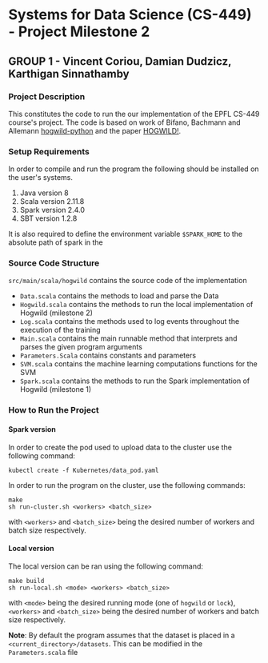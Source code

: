 # Systems for Data Science (CS-449) - Project Milestone 2
## GROUP 1 - Vincent Coriou, Damian Dudzicz, Karthigan Sinnathamby

### Project Description

This constitutes the code to run the our implementation of the EPFL CS-449 course's project. The code is based on work of Bifano, Bachmann and Allemann [hogwild-python](https://github.com/liabifano/hogwild-python/) and the paper [HOGWILD!](https://arxiv.org/abs/1106.5730).

### Setup Requirements

In order to compile and run the program the following should be installed on the user's systems.

1. Java version 8
2. Scala version 2.11.8
3. Spark version 2.4.0
4. SBT version 1.2.8

It is also required to define the environment variable ```$SPARK_HOME``` to the absolute path of spark in the

### Source Code Structure

```src/main/scala/hogwild``` contains the source code of the implementation
* ```Data.scala``` contains the methods to load and parse the Data
* ```Hogwild.scala``` contains the methods to run the local implementation of Hogwild (milestone 2)
* ```Log.scala``` contains the methods used to log events throughout the execution of the training
* ```Main.scala``` contains the main runnable method that interprets and parses the given program arguments
* ```Parameters.Scala``` contains constants and parameters
* ```SVM.scala``` contains the machine learning computations functions for the SVM
* ```Spark.scala``` contains the methods to run the Spark implementation of Hogwild (milestone 1)


### How to Run the Project

#### Spark version

In order to create the pod used to upload data to the cluster use the following command:

```
kubectl create -f Kubernetes/data_pod.yaml
```

In order to run the program on the cluster, use the following commands:

```
make
sh run-cluster.sh <workers> <batch_size>
```

with `<workers>` and `<batch_size>` being the desired number of workers and batch size respectively.

#### Local version

The local version can be ran using the following command:

```
make build
sh run-local.sh <mode> <workers> <batch_size>
```

with `<mode>` being the desired running mode (one of `hogwild` or `lock`), `<workers>` and `<batch_size>` being the desired number of workers and batch size respectively.

__Note__: By default the program assumes that the dataset is placed in a `<current_directory>/datasets`. This can be modified in the `Parameters.scala` file